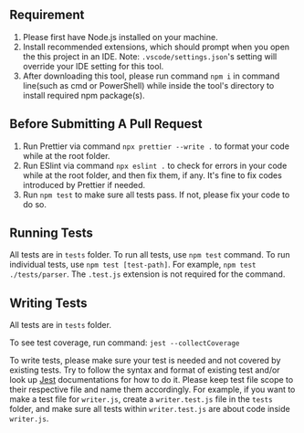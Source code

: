## Requirement

1. Please first have Node.js installed on your machine.
2. Install recommended extensions, which should prompt when you open the this project in an IDE.
   Note: `.vscode/settings.json`'s setting will override your IDE setting for this tool.
3. After downloading this tool, please run command `npm i` in command line(such as cmd or PowerShell) while inside the tool's directory to install required npm package(s).

## Before Submitting A Pull Request

1. Run Prettier via command `npx prettier --write .` to format your code while at the root folder.
2. Run ESlint via command `npx eslint .` to check for errors in your code while at the root folder, and then fix them, if any.
   It's fine to fix codes introduced by Prettier if needed.
3. Run `npm test` to make sure all tests pass. If not, please fix your code to do so.

## Running Tests

All tests are in `tests` folder.
To run all tests, use `npm test` command.
To run individual tests, use `npm test [test-path]`. For example, `npm test ./tests/parser`. The `.test.js` extension is not required for the command.

## Writing Tests

All tests are in `tests` folder.

To see test coverage, run command: `jest --collectCoverage`

To write tests, please make sure your test is needed and not covered by existing tests. Try to follow the syntax and format of existing test and/or look up [Jest](https://jestjs.io/docs/using-matchers) documentations for how to do it.
Please keep test file scope to their respective file and name them accordingly. For example, if you want to make a test file for `writer.js`, create a `writer.test.js` file in the `tests` folder, and make sure all tests within `writer.test.js` are about code inside `writer.js`.
